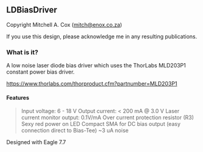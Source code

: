 ## LDBiasDriver
Copyright Mitchell A. Cox (mitch@enox.co.za)

If you use this design, please acknowledge me in any resulting publications.

### What is it?

A low noise laser diode bias driver which uses the ThorLabs MLD203P1 constant power bias driver.

https://www.thorlabs.com/thorproduct.cfm?partnumber=MLD203P1

#### Features

> Input voltage: 6 - 18 V
> Output current: < 200 mA @ 3.0 V
> Laser current monitor output: 0.1V/mA
> Over current protection resistor (R3)
> Sexy red power on LED
> Compact
> SMA for DC bias output (easy connection direct to Bias-Tee)
> ~3 uA noise
 
Designed with Eagle 7.7